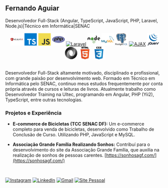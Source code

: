 ## Fernando Aguiar

Desenvolvedor Full-Stack (Angular, TypeScript, JavaScript, PHP, Laravel, Node.js)|Técnico em Informática|SENAC

<div align="center">
  <a href="https://angular.io" target="_blank"><img src="https://raw.githubusercontent.com/devicons/devicon/master/icons/angularjs/angularjs-original-wordmark.svg" alt="Angular" width="40" height="40"></a>
  <a href="https://www.typescriptlang.org/" target="_blank"><img src="https://raw.githubusercontent.com/devicons/devicon/master/icons/typescript/typescript-original.svg" alt="TypeScript" width="40" height="40"></a>
  <a href="https://developer.mozilla.org/en-US/docs/Web/JavaScript" target="_blank"><img src="https://raw.githubusercontent.com/devicons/devicon/master/icons/javascript/javascript-original.svg" alt="JavaScript" width="40" height="40"></a>
  <a href="https://www.php.net/" target="_blank"><img src="https://raw.githubusercontent.com/devicons/devicon/master/icons/php/php-original.svg" alt="PHP" width="40" height="40"></a>
  <a href="https://laravel.com/" target="_blank"><img src="https://cdn.jsdelivr.net/gh/devicons/devicon@v2.15.1/icons/laravel/laravel-plain.svg" alt="Laravel" width="40" height="40"></a>
  <a href="https://nodejs.org" target="_blank"><img src="https://raw.githubusercontent.com/devicons/devicon/master/icons/nodejs/nodejs-original-wordmark.svg" alt="Node.js" width="40" height="40"></a>
  <a href="https://www.mysql.com/" target="_blank"><img src="https://raw.githubusercontent.com/devicons/devicon/master/icons/mysql/mysql-original-wordmark.svg" alt="MySQL" width="40" height="40"></a>
  <a href="https://www.postgresql.org/" target="_blank"><img src="https://raw.githubusercontent.com/devicons/devicon/master/icons/postgresql/postgresql-original-wordmark.svg" alt="PostgreSQL" width="40" height="40"></a>
  <a href="https://www.w3schools.com/ajax/" target="_blank"><img src="https://cdn.jsdelivr.net/gh/devicons/devicon@v2.15.1/icons/ajax/ajax.svg" alt="AJAX" width="40" height="40"></a>
  <a href="https://jquery.com/" target="_blank"><img src="https://raw.githubusercontent.com/devicons/devicon/master/icons/jquery/jquery-original-wordmark.svg" alt="jQuery" width="40" height="40"></a>
  <a href="https://www.json.org/" target="_blank"><img src="https://raw.githubusercontent.com/devicons/devicon/master/icons/json/json-original.svg" alt="JSON" width="40" height="40"></a>
  <a href="https://www.w3.org/html/" target="_blank"><img src="https://raw.githubusercontent.com/devicons/devicon/master/icons/html5/html5-original-wordmark.svg" alt="HTML" width="40" height="40"></a>
  <a href="https://www.w3.org/Style/CSS/" target="_blank"><img src="https://raw.githubusercontent.com/devicons/devicon/master/icons/css3/css3-original-wordmark.svg" alt="CSS" width="40" height="40"></a>
</div>

<br/>

Desenvolvedor Full-Stack altamente motivado, disciplinado e profissional, com grande paixão por desenvolvimento web. Formado em Técnico em Informática pelo SENAC, continuo meus estudos frequentemente por conta própria através de cursos e leituras de livros. Atualmente trabalho como Desenvolvedor Training na UItec, programando em Angular, PHP (Yii2), TypeScript, entre outras tecnologias.

### Projetos e Experiência

* **E-commerce de Bicicletas (TCC SENAC DF):**  Um e-commerce completo para venda de bicicletas, desenvolvido como Trabalho de Conclusão de Curso.  Utilizando PHP, JavaScript e MySQL.

* **Associação Grande Família Realizando Sonhos:**  Contribuí para o desenvolvimento do site da Associação Grande Família, que auxilia na realização de sonhos de pessoas carentes.  [https://sonhosagf.com/](https://sonhosagf.com/)

<br/>

<a href="https://www.instagram.com/morais.agui_a/" target="_blank"><img src="https://img.shields.io/badge/-Instagram-%23E4405F?style=for-the-badge&logo=instagram&logoColor=white" alt="Instagram"></a>
<a href="https://www.linkedin.com/in/fernando-aguiar-4b85961b7/" target="_blank"><img src="https://img.shields.io/badge/-LinkedIn-%230077B5?style=for-the-badge&logo=linkedin&logoColor=white" alt="LinkedIn"></a>
<a href="mailto:farguiarn3@gmail.com"><img src="https://img.shields.io/badge/-Gmail-%23333?style=for-the-badge&logo=gmail&logoColor=white" alt="Gmail"></a>
<a href="https://devmorais.com.br/" target="_blank"><img src="https://img.shields.io/badge/-Site-%23333?style=for-the-badge&logo=generic&logoColor=white" alt="Site Pessoal"></a>
